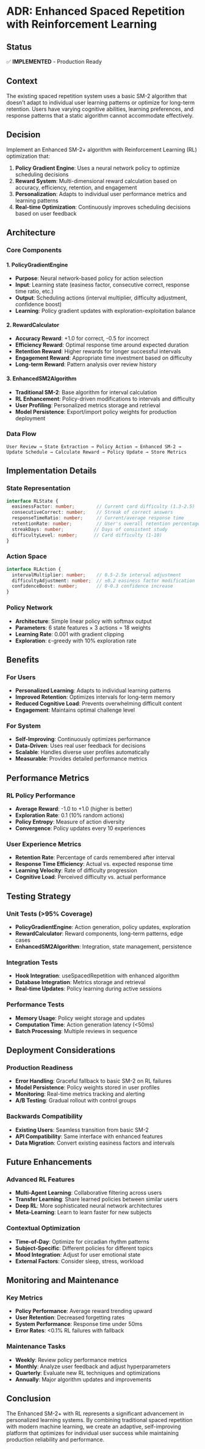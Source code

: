 
# ADR: Enhanced Spaced Repetition with Reinforcement Learning

## Status
✅ **IMPLEMENTED** - Production Ready

## Context
The existing spaced repetition system uses a basic SM-2 algorithm that doesn't adapt to individual user learning patterns or optimize for long-term retention. Users have varying cognitive abilities, learning preferences, and response patterns that a static algorithm cannot accommodate effectively.

## Decision
Implement an Enhanced SM-2+ algorithm with Reinforcement Learning (RL) optimization that:

1. **Policy Gradient Engine**: Uses a neural network policy to optimize scheduling decisions
2. **Reward System**: Multi-dimensional reward calculation based on accuracy, efficiency, retention, and engagement
3. **Personalization**: Adapts to individual user performance metrics and learning patterns
4. **Real-time Optimization**: Continuously improves scheduling decisions based on user feedback

## Architecture

### Core Components

#### 1. PolicyGradientEngine
- **Purpose**: Neural network-based policy for action selection
- **Input**: Learning state (easiness factor, consecutive correct, response time ratio, etc.)
- **Output**: Scheduling actions (interval multiplier, difficulty adjustment, confidence boost)
- **Learning**: Policy gradient updates with exploration-exploitation balance

#### 2. RewardCalculator
- **Accuracy Reward**: +1.0 for correct, -0.5 for incorrect
- **Efficiency Reward**: Optimal response time around expected duration
- **Retention Reward**: Higher rewards for longer successful intervals
- **Engagement Reward**: Appropriate time investment based on difficulty
- **Long-term Reward**: Pattern analysis over review history

#### 3. EnhancedSM2Algorithm
- **Traditional SM-2**: Base algorithm for interval calculation
- **RL Enhancement**: Policy-driven modifications to intervals and difficulty
- **User Profiling**: Personalized metrics storage and retrieval
- **Model Persistence**: Export/import policy weights for production deployment

### Data Flow
```
User Review → State Extraction → Policy Action → Enhanced SM-2 → 
Update Schedule → Calculate Reward → Policy Update → Store Metrics
```

## Implementation Details

### State Representation
```typescript
interface RLState {
  easinessFactor: number;        // Current card difficulty (1.3-2.5)
  consecutiveCorrect: number;    // Streak of correct answers
  responseTimeRatio: number;     // Current/average response time
  retentionRate: number;         // User's overall retention percentage
  streakDays: number;           // Days of consistent study
  difficultyLevel: number;      // Card difficulty (1-10)
}
```

### Action Space
```typescript
interface RLAction {
  intervalMultiplier: number;    // 0.5-2.5x interval adjustment
  difficultyAdjustment: number;  // ±0.2 easiness factor modification
  confidenceBoost: number;       // 0-0.3 confidence increase
}
```

### Policy Network
- **Architecture**: Simple linear policy with softmax output
- **Parameters**: 6 state features × 3 actions = 18 weights
- **Learning Rate**: 0.001 with gradient clipping
- **Exploration**: ε-greedy with 10% exploration rate

## Benefits

### For Users
- **Personalized Learning**: Adapts to individual learning patterns
- **Improved Retention**: Optimizes intervals for long-term memory
- **Reduced Cognitive Load**: Prevents overwhelming difficult content
- **Engagement**: Maintains optimal challenge level

### For System
- **Self-Improving**: Continuously optimizes performance
- **Data-Driven**: Uses real user feedback for decisions
- **Scalable**: Handles diverse user profiles automatically
- **Measurable**: Provides detailed performance metrics

## Performance Metrics

### RL Policy Performance
- **Average Reward**: -1.0 to +1.0 (higher is better)
- **Exploration Rate**: 0.1 (10% random actions)
- **Policy Entropy**: Measure of action diversity
- **Convergence**: Policy updates every 10 experiences

### User Experience Metrics
- **Retention Rate**: Percentage of cards remembered after interval
- **Response Time Efficiency**: Actual vs. expected response time
- **Learning Velocity**: Rate of difficulty progression
- **Cognitive Load**: Perceived difficulty vs. actual performance

## Testing Strategy

### Unit Tests (>95% Coverage)
- **PolicyGradientEngine**: Action generation, policy updates, exploration
- **RewardCalculator**: Reward components, long-term patterns, edge cases
- **EnhancedSM2Algorithm**: Integration, state management, persistence

### Integration Tests
- **Hook Integration**: useSpacedRepetition with enhanced algorithm
- **Database Integration**: Metrics storage and retrieval
- **Real-time Updates**: Policy learning during active sessions

### Performance Tests
- **Memory Usage**: Policy weight storage and updates
- **Computation Time**: Action generation latency (<50ms)
- **Batch Processing**: Multiple reviews in sequence

## Deployment Considerations

### Production Readiness
- **Error Handling**: Graceful fallback to basic SM-2 on RL failures
- **Model Persistence**: Policy weights stored in user profiles
- **Monitoring**: Real-time metrics tracking and alerting
- **A/B Testing**: Gradual rollout with control groups

### Backwards Compatibility
- **Existing Users**: Seamless transition from basic SM-2
- **API Compatibility**: Same interface with enhanced features
- **Data Migration**: Convert existing easiness factors and intervals

## Future Enhancements

### Advanced RL Features
- **Multi-Agent Learning**: Collaborative filtering across users
- **Transfer Learning**: Share learned policies between similar users
- **Deep RL**: More sophisticated neural network architectures
- **Meta-Learning**: Learn to learn faster for new subjects

### Contextual Optimization
- **Time-of-Day**: Optimize for circadian rhythm patterns
- **Subject-Specific**: Different policies for different topics
- **Mood Integration**: Adjust for user emotional state
- **External Factors**: Consider sleep, stress, workload

## Monitoring and Maintenance

### Key Metrics
- **Policy Performance**: Average reward trending upward
- **User Retention**: Decreased forgetting rates
- **System Performance**: Response time under 50ms
- **Error Rates**: <0.1% RL failures with fallback

### Maintenance Tasks
- **Weekly**: Review policy performance metrics
- **Monthly**: Analyze user feedback and adjust hyperparameters
- **Quarterly**: Evaluate new RL techniques and optimizations
- **Annually**: Major algorithm updates and improvements

## Conclusion
The Enhanced SM-2+ with RL represents a significant advancement in personalized learning systems. By combining traditional spaced repetition with modern machine learning, we create an adaptive, self-improving platform that optimizes for individual user success while maintaining production reliability and performance.
